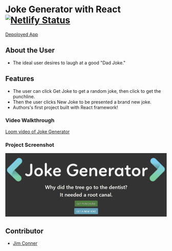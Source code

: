 # Joke Generator with React [![Netlify Status](https://api.netlify.com/api/v1/badges/87758d20-55f8-47b4-9ab6-c7f8588026f8/deploy-status)](https://app.netlify.com/sites/jdc-joke-generator-react/deploys)
[Depoloyed App](https://jdc-joke-generator-react.netlify.app/)

## About the User 
- The ideal user desires to laugh at a good "Dad Joke."

## Features 
- The user can click Get Joke to get a random joke, then click to get the punchline.
- Then the user clicks New Joke to be presented a brand new joke.
- Authors's first project built with React framework!

### Video Walkthrough
[Loom video of Joke Generator](https://www.loom.com/share/6a99da2e33a545a9a2279c747fd3bdff)


### Project Screenshot
![Joke Example](https://github.com/jim-conner/joke-gen-react/blob/main/src/assets/joke-gen-react-screenshot.jpg)

## Contributor
- [Jim Conner](https://github.com/jim-conner)

